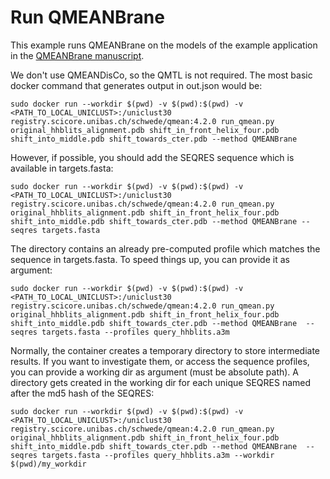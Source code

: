 Run QMEANBrane
==============

This example runs QMEANBrane on the models of the example application in the 
[QMEANBrane manuscript](https://doi.org/10.1093/bioinformatics/btu457).

We don't use QMEANDisCo, so the QMTL is not required. The most basic docker 
command that generates output in out.json would be:

```terminal
sudo docker run --workdir $(pwd) -v $(pwd):$(pwd) -v <PATH_TO_LOCAL_UNICLUST>:/uniclust30 registry.scicore.unibas.ch/schwede/qmean:4.2.0 run_qmean.py original_hhblits_alignment.pdb shift_in_front_helix_four.pdb shift_into_middle.pdb shift_towards_cter.pdb --method QMEANBrane
```

However, if possible, you should add the SEQRES sequence which is available in 
targets.fasta:

```terminal
sudo docker run --workdir $(pwd) -v $(pwd):$(pwd) -v <PATH_TO_LOCAL_UNICLUST>:/uniclust30 registry.scicore.unibas.ch/schwede/qmean:4.2.0 run_qmean.py original_hhblits_alignment.pdb shift_in_front_helix_four.pdb shift_into_middle.pdb shift_towards_cter.pdb --method QMEANBrane --seqres targets.fasta
```
The directory contains an already pre-computed profile which matches the 
sequence in targets.fasta. To speed things up, you can provide it as argument:

```terminal
sudo docker run --workdir $(pwd) -v $(pwd):$(pwd) -v <PATH_TO_LOCAL_UNICLUST>:/uniclust30 registry.scicore.unibas.ch/schwede/qmean:4.2.0 run_qmean.py original_hhblits_alignment.pdb shift_in_front_helix_four.pdb shift_into_middle.pdb shift_towards_cter.pdb --method QMEANBrane  --seqres targets.fasta --profiles query_hhblits.a3m
```

Normally, the container creates a temporary directory to store intermediate 
results. If you want to investigate them, or access the sequence profiles,
you can provide a working dir as argument (must be absolute path). 
A directory gets created in the working dir for each unique SEQRES named 
after the md5 hash of the SEQRES:

```terminal
sudo docker run --workdir $(pwd) -v $(pwd):$(pwd) -v <PATH_TO_LOCAL_UNICLUST>:/uniclust30 registry.scicore.unibas.ch/schwede/qmean:4.2.0 run_qmean.py original_hhblits_alignment.pdb shift_in_front_helix_four.pdb shift_into_middle.pdb shift_towards_cter.pdb --method QMEANBrane  --seqres targets.fasta --profiles query_hhblits.a3m --workdir $(pwd)/my_workdir
```

